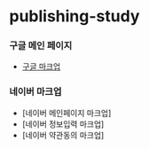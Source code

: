 # publishing-study

### 구글 메인 페이지

- [구글 마크업](https://gureumwoon.github.io/publishing-study/google/google.html)


### 네이버 마크업

- [네이버 메인페이지 마크업]
- [네이버 정보입력 마크업]
- [네이버 약관동의 마크업]
